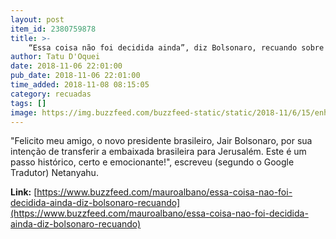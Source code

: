 ```yaml
---
layout: post
item_id: 2380759878
title: >-
    “Essa coisa não foi decidida ainda”, diz Bolsonaro, recuando sobre embaixada em Jerusalém
author: Tatu D'Oquei
date: 2018-11-06 22:01:00
pub_date: 2018-11-06 22:01:00
time_added: 2018-11-08 08:15:05
category: recuadas
tags: []
image: https://img.buzzfeed.com/buzzfeed-static/static/2018-11/6/15/enhanced/buzzfeed-prod-web-06/original-3931-1541536692-2.jpg?crop=619:324;33,81
---
```


"Felicito meu amigo, o novo presidente brasileiro, Jair Bolsonaro, por sua intenção de transferir a embaixada brasileira para Jerusalém. Este é um passo histórico, certo e emocionante!", escreveu (segundo o Google Tradutor) Netanyahu.

**Link:** [https://www.buzzfeed.com/mauroalbano/essa-coisa-nao-foi-decidida-ainda-diz-bolsonaro-recuando](https://www.buzzfeed.com/mauroalbano/essa-coisa-nao-foi-decidida-ainda-diz-bolsonaro-recuando)

